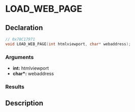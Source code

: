 # LOAD_WEB_PAGE

## Declaration
```cpp
// 0x78C17971
void LOAD_WEB_PAGE(int htmlviewport, char* webaddress);
```

### Arguments
- **int:** htmlviewport
- **char\*:** webaddress

### Results

## Description
